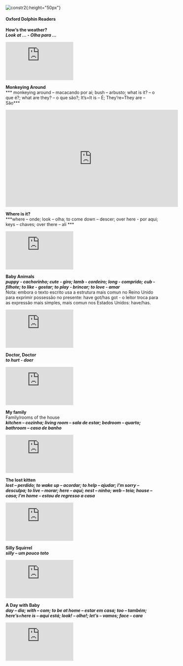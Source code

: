 ![constr2](https://1blockatatime.github.io/English/images2/constr2.png){:height="50px"}  

#### Oxford Dolphin Readers

**How’s the weather?**  
***Look at ... -  Olha para ...***  
<iframe width="220" height="124" src="https://www.youtube.com/embed/zctxOHE6TKs" title="YouTube video player" frameborder="0" allow="accelerometer; autoplay; clipboard-write; encrypted-media; gyroscope; picture-in-picture" allowfullscreen></iframe>  

**Monkeying Around**  
*** monkeying around – macacando por aí; bush – arbusto; what is it? – o que é?; what are they? – o que são?; It’s=It is – É; They’re=They are – São***  
<iframe width="560" height="315" src="https://www.youtube.com/embed/ucVo1_63yv0" title="YouTube video player" frameborder="0" allow="accelerometer; autoplay; clipboard-write; encrypted-media; gyroscope; picture-in-picture" allowfullscreen></iframe>

**Where is it?**  
***where – onde; look – olha; to come down – descer; over here  - por aqui; keys – chaves; over there – ali ***  
<iframe width="220" height="124" src="https://www.youtube.com/embed/-kZxPyK3MV4" title="YouTube video player" frameborder="0" allow="accelerometer; autoplay; clipboard-write; encrypted-media; gyroscope; picture-in-picture" allowfullscreen></iframe>

**Baby Animals**  
***puppy - cachorinho; cute - giro; lamb - cordeiro; long - comprido; cub - filhote; to like - gostar; to play - brincar; to love - amar***  
Nota: embora o texto escrito usa a estrutura mais comun no Reino Unido para exprimir possessão no presente: have got/has got - o leitor troca para as expressão mais simples, mais comun nos Estados Unidos: have/has.  
<iframe width="220" height="124" src="https://www.youtube.com/embed/QuAZisB3_W8" title="YouTube video player" frameborder="0" allow="accelerometer; autoplay; clipboard-write; encrypted-media; gyroscope; picture-in-picture" allowfullscreen></iframe>  

**Doctor, Doctor**  
***to hurt - doer***  
<iframe width="220" height="124" src="https://www.youtube.com/embed/SiyFYplAyjc" title="YouTube video player" frameborder="0" allow="accelerometer; autoplay; clipboard-write; encrypted-media; gyroscope; picture-in-picture" allowfullscreen></iframe>  

**My family**  
Family/rooms of the house  
***kitchen – cozinha; living room – sala de estar; bedroom – quarto; bathroom – casa de banho***  
<iframe width="220" height="124" src="https://www.youtube.com/embed/vrBBUTBr0qg" title="YouTube video player" frameborder="0" allow="accelerometer; autoplay; clipboard-write; encrypted-media; gyroscope; picture-in-picture" allowfullscreen></iframe>  

**The lost kitten**  
***lost – perdido; to wake up – acordar; to help – ajudar; I’m sorry – desculpa; to live – morar; here – aqui; nest – ninho; web – teia; house – casa; I’m home – estou de regresso a casa***  
<iframe width="220" height="124" src="https://www.youtube.com/embed/mB8gkiiQWZ0" title="YouTube video player" frameborder="0" allow="accelerometer; autoplay; clipboard-write; encrypted-media; gyroscope; picture-in-picture" allowfullscreen></iframe>  

**Silly Squirrel**  
***silly – um pouco toto***  
<iframe width="220" height="124" src="https://www.youtube.com/embed/AKAg-ykSPuY" title="YouTube video player" frameborder="0" allow="accelerometer; autoplay; clipboard-write; encrypted-media; gyroscope; picture-in-picture" allowfullscreen></iframe>  

**A Day with Baby**  
***day – dia; with – com; to be at home – estar em casa; too – também; here’s=here is – aqui está; look! – olha!; let’s – vamos; face – cara***  
<iframe width="220" height="124" src="https://www.youtube.com/embed/cR_mejkTh4s" title="YouTube video player" frameborder="0" allow="accelerometer; autoplay; clipboard-write; encrypted-media; gyroscope; picture-in-picture" allowfullscreen></iframe>
